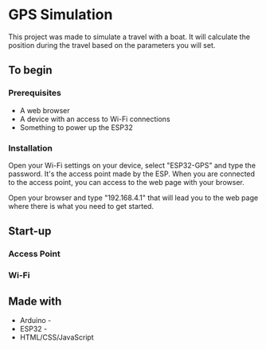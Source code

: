 # GPS Simulation

This project was made to simulate a travel with a boat. It will calculate the position during the travel based on the parameters you will set.

## To begin

### Prerequisites

- A web browser
- A device with an access to Wi-Fi connections
- Something to power up the ESP32

### Installation

Open your Wi-Fi settings on your device, select "ESP32-GPS" and type the password. It's the access point made by the ESP. When you are connected to the access point, you can access to the web page with your browser.

Open your browser and type "192.168.4.1" that will lead you to the web page where there is what you need to get started.

## Start-up

### Access Point

### Wi-Fi

## Made with

* Arduino - 
* ESP32 - 
* HTML/CSS/JavaScript


